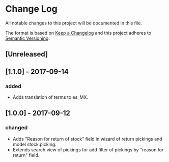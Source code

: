 # Change Log
All notable changes to this project will be documented in this file.

The format is based on [Keep a Changelog](http://keepachangelog.com/)
and this project adheres to [Semantic Versioning](http://semver.org/).

## [Unreleased]


## [1.1.0] - 2017-09-14
### added
- Adds translation of terms to es_MX.

## [1.0.0] - 2017-09-12
### changed
- Adds "Reason for return of stock" field in wizard of return pickings and model stock.picking.
- Extends search view of pickings for add filter of pickings by "reason for return" field.
